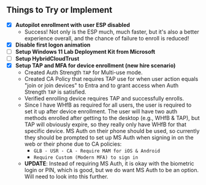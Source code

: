 ## Things to Try or Implement
- [x] **Autopilot enrollment with user ESP disabled**
    - Success! Not only is the ESP much, much faster, but it's also a better experience overall, and the chance of failure to enroll is reduced!
- [x] **Disable first logon animation**
- [ ] **Setup Windows 11 Lab Deployment Kit from Microsoft**
- [ ] **Setup HybridCloudTrust**
- [x] **Setup TAP and MFA for device enrollment (new hire scenario)**
    - Created Auth Strength `TAP` for Multi-use mode.
    - Created CA Policy that requires TAP use for when user action equals "join or join devices" to Entra and to grant access when Auth Strength `TAP` is satisfied.
    - Verified enrolling device requires TAP and successfully enrolls. 
    - Since I have WHfB as required for all users, the user is required to set it up after device enrollment. The user will have two auth methods enrolled after getting to the desktop (e.g., WHfB & TAP), but TAP will obviously expire, so they really only have WHfB for that specific device. MS Auth on their phone should be used, so currently they should be prompted to set up MS Auth when signing in on the web or their phone due to CA policies:
        - `GLB - USR - CA - Require MAM for iOS & Android`
        - `Require Custom (Modern MFA) to sign in`
    - **UPDATE**: Instead of requiring MS Auth, it is okay with the biometric login or PIN, which is good, but we do want MS Auth to be an option. Will need to look into this further.

